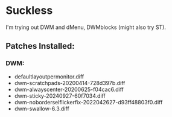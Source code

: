 # Suckless

I'm trying out DWM and dMenu, DWMblocks (might also try ST).

## Patches Installed:
### DWM:
 - defaultlayoutpermonitor.diff
 - dwm-scratchpads-20200414-728d397b.diff
 - dwm-alwayscenter-20200625-f04cac6.diff
 - dwm-sticky-20240927-60f7034.diff
 - dwm-noborderselflickerfix-2022042627-d93ff48803f0.diff
 - dwm-swallow-6.3.diff
